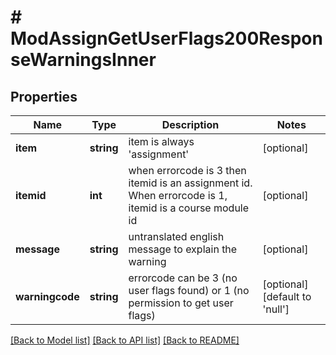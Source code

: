 # # ModAssignGetUserFlags200ResponseWarningsInner

## Properties

Name | Type | Description | Notes
------------ | ------------- | ------------- | -------------
**item** | **string** | item is always &#39;assignment&#39; | [optional]
**itemid** | **int** | when errorcode is 3 then itemid is an assignment id. When errorcode is 1, itemid is a course module id | [optional]
**message** | **string** | untranslated english message to explain the warning | [optional]
**warningcode** | **string** | errorcode can be 3 (no user flags found) or 1 (no permission to get user flags) | [optional] [default to 'null']

[[Back to Model list]](../../README.md#models) [[Back to API list]](../../README.md#endpoints) [[Back to README]](../../README.md)

